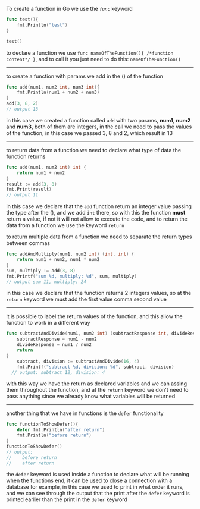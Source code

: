 To create a function in Go we use the *`func`* keyword

```go
func test(){
	fmt.Println("test")
}

test()
```

to declare a function we use `func nameOfTheFunction(){ /*function content*/ }`, and to call it you just need to do this: `nameOfTheFunction()`

---
to create a function with params we add in the () of the function

```go
func add(num1, num2 int, num3 int){
	fmt.Println(num1 + num2 + num3)
}
add(3, 8, 2)
// output 13
```

in this case we created a function called `add` with two params, **num1**, **num2** and **num3**, both of them are integers, in the call we need to pass the values of the function, in this case we passed 3, 8 and 2, which result in 13

---

to return data from a function we need to declare what type of data the function returns
```go
func add(num1, num2 int) int {
	return num1 + num2
}
result := add(3, 8)
fmt.Print(result)
// output 11
```

in this case we declare that the `add` function return an integer value passing the type after the (), and we add `int` there, so with this the function **must** return a value, if not it will not allow to execute the code, and to return the data from a function we use the keyword `return`

to return multiple data from a function we need to separate the return types between commas
```go
func addAndMultiply(num1, num2 int) (int, int) {
	return num1 + num2, num1 * num2
}
sum, multiply := add(3, 8)
fmt.Printf("sum %d, multiply: %d", sum, multiply)
// output sum 11, multiply: 24
```

in this case we declare that the function returns 2 integers values, so at the `return` keyword we must add the first value comma second value

---

it is possible to label the return values of the function, and this allow the function to work in a different way
```go
func subtractAndDivide(num1, num2 int) (subtractResponse int, divideResponse int) {
	subtractResponse = num1 - num2
	divideResponse = num1 / num2
	return
}
	subtract, division := subtractAndDivide(16, 4)
	fmt.Printf("subtract %d, division: %d", subtract, division)
  // output: subtract 12, division: 4
```
with this way we have the return as declared variables and we can assing them throughout the function, and at the `return` keyword we don't need to pass anything since we already know what variables will be returned

---

another thing that we have in functions is the `defer` functionality
```go
func functionToShowDefer(){
	defer fmt.Println("after return")
	fmt.Println("before return")
}
functionToShowDefer()
// output: 
//    before return
//    after return
```

the `defer` keyword is used inside a function to declare what will be running when the functions end, it can be used to close a connection with a database for example, in this case we used to print in what order it runs, and we can see through the output that the print after the `defer` keyword is printed earlier than the print in the `defer` keyword
